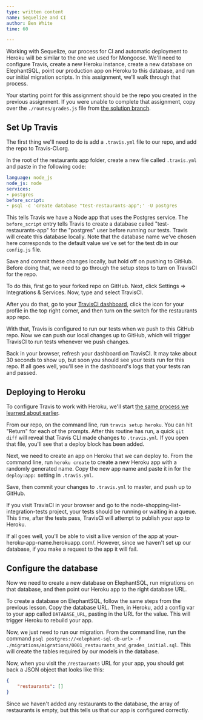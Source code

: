 ```yaml
---
type: written content
name: Sequelize and CI
author: Ben White
time: 60

---
```


Working with Sequelize, our process for CI and automatic deployment to Heroku will be similar to the one we used for Mongoose. We'll need to configure Travis, create a new Heroku instance, create a new database on ElephantSQL, point our production app on Heroku to this database, and run our initial migration scripts. In this assignment, we'll walk through that process.

Your starting point for this assignment should be the repo you created in the previous assignment. If you were unable to complete that assignment, copy over the `./routes/grades.js` file from [the solution branch](https://github.com/Thinkful-Ed/node-restaurants-sequelize-tests/tree/feature/solution).

## Set Up Travis

The first thing we'll need to do is add a `.travis.yml` file to our repo, and add the repo to Travis-CI.org.

In the root of the restaurants app folder, create a new file called `.travis.yml` and paste in the following code:

```yaml
language: node_js
node_js: node
services:
- postgres
before_script:
- psql -c 'create database "test-restaurants-app";' -U postgres
```

This tells Travis we have a Node app that uses the Postgres service. The `before_script` entry tells Travis to create a database called "test-restaurants-app" for the "postgres" user before running our tests. Travis will create this database locally. Note that the database name we've chosen here corresponds to the default value we've set for the test db in our `config.js` file.

Save and commit these changes locally, but hold off on pushing to GitHub. Before doing that, we need to go through the setup steps to turn on TravisCI for the repo.

To do this, first go to your forked repo on GitHub. Next, click Settings => Integrations & Services. Now, type and select TravisCI.

After you do that, go to your [TravisCI dashboard](https://travis-ci.org/), click the icon for your profile in the top right corner, and then turn on the switch for the restaurants app repo.

With that, Travis is configured to run our tests when we push to this GitHub repo. Now we can push our local changes up to GitHub, which will trigger TravisCI to run tests whenever we push changes.

Back in your browser, refresh your dashboard on TravisCI. It may take about 30 seconds to show up, but soon you should see your tests run for this repo. If all goes well, you'll see in the dashboard's logs that your tests ran and passed.


## Deploying to Heroku

To configure Travis to work with Heroku, we'll start [the same process we learned about earlier](/node-001v5/uuid/b95a1e80-b352-11e6-9f19-5372cdc944dc).

From our repo, on the command line, run `travis setup heroku`. You can hit "Return" for each of the prompts. After this routine has run, a quick `git diff` will reveal that Travis CLI made changes to `.travis.yml`. If you open that file, you'll see that a deploy block has been added.

Next, we need to create an app on Heroku that we can deploy to. From the command line, run `heroku create` to create a new Heroku app with a randomly generated name. Copy the new app name and paste it in for the `deploy:app:` setting in `.travis.yml`.

Save, then commit your changes to `.travis.yml` to master, and push up to GitHub.

If you visit TravisCI in your browser and go to the node-shopping-list-integration-tests project, your tests should be running or waiting in a queue. This time, after the tests pass, TravisCI will attempt to publish your app to Heroku.

If all goes well, you'll be able to visit a live version of the app at your-heroku-app-name.herokuapp.com/. However, since we haven't set up our database, if you make a request to the app it will fail.

## Configure the database

Now we need to create a new database on ElephantSQL, run migrations on that database, and then point our Heroku app to the right database URL.

To create a database on ElephantSQL, follow the same steps from the previous lesson. Copy the database URL. Then, in Heroku, add a config var to your app called `DATABASE_URL`, pasting in the URL for the value. This will trigger Heroku to rebuild your app.

Now, we just need to run our migration. From the command line, run the command `psql postgres://<elephant-sql-db-url> -f ./migrations/migrations/0001_restaurants_and_grades_initial.sql`. This will create the tables required by our models in the database.

Now, when you visit the `/restaurants` URL for your app, you should get back a JSON object that looks like this:

```json
{
    "restaurants": []
}
```

Since we haven't added any restaurants to the database, the array of restaurants is empty, but this tells us that our app is configured correctly.

